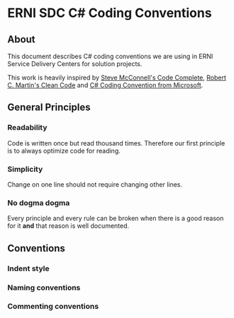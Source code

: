 # ERNI SDC C# Coding Conventions

## About
This document describes C# coding conventions we are using in ERNI Service Delivery Centers for solution projects.

This work is heavily inspired by [Steve McConnell's Code Complete](http://www.stevemcconnell.com/cc.htm), [Robert C. Martin's Clean Code](http://www.amazon.com/Clean-Code-Handbook-Software-Craftsmanship/dp/0132350882) and [C# Coding Convention from Microsoft](https://msdn.microsoft.com/en-us/library/ff926074.aspx).

## General Principles

### Readability
Code is written once but read thousand times. Therefore our first principle is to always optimize code for reading.

### Simplicity
Change on one line should not require changing other lines.

### No dogma dogma
Every principle and every rule can be broken when there is a good reason for it **and** that reason is well documented.

## Conventions

### Indent style
### Naming conventions
### Commenting conventions

 
